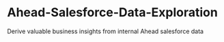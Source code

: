 # Ahead-Salesforce-Data-Exploration
 Derive valuable business insights from internal Ahead salesforce data

